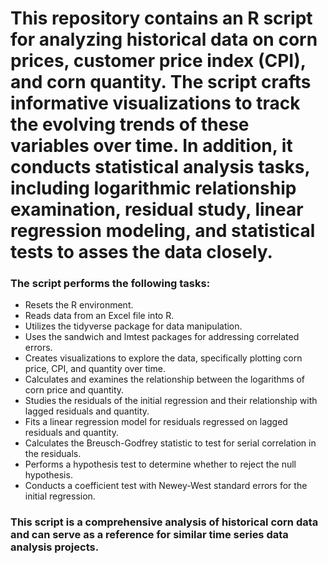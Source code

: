 # This repository contains an R script for analyzing historical data on corn prices, customer price index (CPI), and corn quantity. The script crafts informative visualizations to track the evolving trends of these variables over time. In addition, it conducts statistical analysis tasks, including logarithmic relationship examination, residual study, linear regression modeling, and statistical tests to asses the data closely.
### The script performs the following tasks: 

- Resets the R environment.
- Reads data from an Excel file into R.
- Utilizes the tidyverse package for data manipulation.
- Uses the sandwich and lmtest packages for addressing correlated errors.
- Creates visualizations to explore the data, specifically plotting corn price, CPI, and quantity over time.
- Calculates and examines the relationship between the logarithms of corn price and quantity.
- Studies the residuals of the initial regression and their relationship with lagged residuals and quantity.
- Fits a linear regression model for residuals regressed on lagged residuals and quantity.
- Calculates the Breusch-Godfrey statistic to test for serial correlation in the residuals.
- Performs a hypothesis test to determine whether to reject the null hypothesis.
- Conducts a coefficient test with Newey-West standard errors for the initial regression.

### This script is a comprehensive analysis of historical corn data and can serve as a reference for similar time series data analysis projects.
